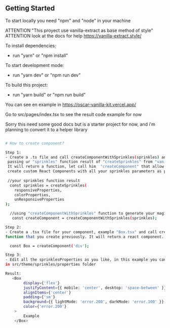 ## Getting Started

To start locally you need "npm" and "node" in your machine

ATTENTION "This proyect use vanilla-extract as base method of style" ATTENTION
look at the docs for help https://vanilla-extract.style/

To install dependencies:
- run "yarn" or "npm install"

To start development mode:
- run "yarn dev" or "npm run dev" 

To build this project:
- run "yarn build" or "npm run build"

You can see en example in https://oscar-vanilla-kit.vercel.app/

Go to src/pages/index.tsx to see the result code example for now

Sorry this need some good docs but is a starter project for now,
and i'm planning to convert it to a helper library

```bash

# How to create component?

Step 1:
- Create a .ts file and call createComponentWithSprinkles(sprinkles) and
 passing ur "sprinkles" function result of "createSprinkles" from "vanilla-extract".
 It will return a function, let call him  "createComponent" that allow you to
 create custom React Components with all your sprinkles parameters as props.
 
 //your sprinkles function result
  const sprinkles = createSprinkles(
    responsiveProperties,
    colorProperties,
    unResponsiveProperties
);

  //using "createComponentWithSprinkles" function to generate your magic function
   const createComponent = createComponentWithSprinkles(sprinkles);

Step 2:
- Create a .tsx file for your component, example "Box.tsx" and call createComponent 
function that you create previously. It will return a react component. Something like this 

  const Box = createComponent('div');

Step 3:
- Edit all the sprinklesProperties as you like, in this example you can found them
in src/theme/sprinkles/properties folder

Result: 
   <Box
        display={'flex'}
        justifyContent={{ mobile: 'center', desktop: 'space-between' }}
        alignItems={'center'}
        padding={'sm'}
        background={{ lightMode: 'error.200', darkMode: 'error.100' }}
        color={'error.200'}
    >
        Example
    </Box>         




